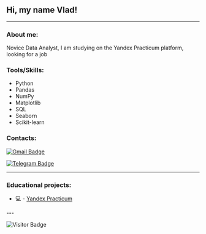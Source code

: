 ## Hi, my name Vlad!

---

### About me:

Novice Data Analyst, I am studying on the Yandex Practicum platform, looking for a job

### Tools/Skills:

- Python
- Pandas
- NumPy
- Matplotlib
- SQL
- Seaborn
- Scikit-learn 

### Contacts:

[![Gmail Badge](https://img.shields.io/badge/-Gmail-red?style=flat&logo=Gmail&logoColor=white)](mailto:kondratob1996@gmail.com)

[![Telegram Badge](https://img.shields.io/badge/-Vladislav-blue?style=flat&logo=Telegram&logoColor=white)](https://t.me/kvvbl)

---

### Educational projects:

- 💻 - [Yandex Practicum](./Kondratob/Yandex-Praktikum)

**---**

![Visitor Badge](https://visitor-badge.laobi.icu/badge?page_id=Kondratob)
